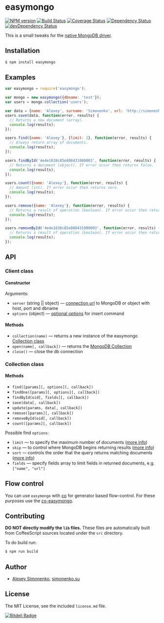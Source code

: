 # easymongo

[![NPM version](https://badge.fury.io/js/easymongo.png)](http://badge.fury.io/js/easymongo) [![Build Status](https://travis-ci.org/meritt/easymongo.png?branch=master)](https://travis-ci.org/meritt/easymongo) [![Coverage Status](https://coveralls.io/repos/meritt/easymongo/badge.png)](https://coveralls.io/r/meritt/easymongo) [![Dependency Status](https://david-dm.org/meritt/easymongo.png)](https://david-dm.org/meritt/easymongo) [![devDependency Status](https://david-dm.org/meritt/easymongo/dev-status.png)](https://david-dm.org/meritt/easymongo#info=devDependencies)

This is a small tweaks for the [native MongoDB driver](https://github.com/mongodb/node-mongodb-native).

## Installation

```bash
$ npm install easymongo
```

## Examples

```js
var easymongo = require('easymongo');

var mongo = new easymongo({dbname: 'test'});
var users = mongo.collection('users');

var data = {name: 'Alexey', surname: 'Simonenko', url: 'http://simonenko.su'};
users.save(data, function(error, results) {
  // Returns a new document (array).
  console.log(results);
});

users.find({name: 'Alexey'}, {limit: 2}, function(error, results) {
  // Always return array of documents.
  console.log(results);
});

users.findById('4e4e1638c85e808431000003', function(error, results) {
  // Returns a document (object). If error occur then returns false.
  console.log(results);
});

users.count({name: 'Alexey'}, function(error, results) {
  // Amount (int). If error occur then returns zero.
  console.log(results);
});

users.remove({name: 'Alexey'}, function(error, results) {
  // Returns a result of operation (boolean). If error occur then returns false.
  console.log(results);
});

users.removeById('4e4e1638c85e808431000003', function(error, results) {
  // Returns a result of operation (boolean). If error occur then returns false.
  console.log(results);
});
```

## API

### Client class

#### Constructor

Arguments:

  * `server` (string || object) — [connection url](http://docs.mongodb.org/manual/reference/connection-string/) to MongoDB or object with host, port and dbname
  * `options` (object) — [optional options](http://mongodb.github.io/node-mongodb-native/api-generated/mongoclient.html#connect) for insert command

#### Methods

* `collection(name)` — returns a new instance of the easymongo [Collection class](#collection-class)
* `open(name[, callback])` — returns the [MongoDB Collection](http://mongodb.github.io/node-mongodb-native/api-generated/collection.html)
* `close()` — close the db connection

### Collection class

#### Methods

* `find([params][, options][, callback])`
* `findOne([params][, options][, callback])`
* `findById(oid[, fields][, callback])`
* `save(data[, callback])`
* `update(params, data[, callback])`
* `remove([params][, callback])`
* `removeById(oid[, callback])`
* `count([params][, callback])`

Possible find `options`:

* `limit` — to specify the maximum number of documents ([more info](http://docs.mongodb.org/manual/reference/method/cursor.limit/))
* `skip` — to control where MongoDB begins returning results ([more info](http://docs.mongodb.org/manual/reference/method/cursor.skip/))
* `sort` — controls the order that the query returns matching documents ([more info](http://docs.mongodb.org/manual/reference/method/cursor.sort/))
* `fields` — specify fields array to limit fields in returned documents, e.g. `["name", "url"]`

## Flow control

You can use `easymongo` with [co](https://github.com/visionmedia/co) for generator based flow-control. For these purposes use the [co-easymongo](https://github.com/meritt/co-easymongo).

## Contributing

**DO NOT directly modify the `lib` files.** These files are automatically built from CoffeeScript sources located under the `src` directory.

To do build run:

```bash
$ npm run build
```

## Author

* [Alexey Simonenko](mailto:alexey@simonenko.su), [simonenko.su](http://simonenko.su)

## License

The MIT License, see the included `license.md` file.

[![Bitdeli Badge](https://d2weczhvl823v0.cloudfront.net/meritt/easymongo/trend.png)](https://bitdeli.com/free "Bitdeli Badge")